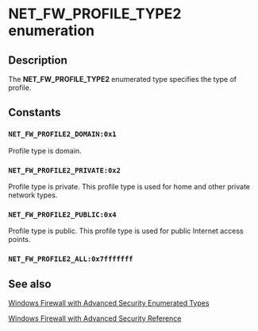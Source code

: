 # NET_FW_PROFILE_TYPE2 enumeration

## Description

The
**NET_FW_PROFILE_TYPE2** enumerated type specifies the type of profile.

## Constants

### `NET_FW_PROFILE2_DOMAIN:0x1`

Profile type is domain.

### `NET_FW_PROFILE2_PRIVATE:0x2`

Profile type is private. This profile type is used for home and other private network types.

### `NET_FW_PROFILE2_PUBLIC:0x4`

Profile type is public. This profile type is used for public Internet access points.

### `NET_FW_PROFILE2_ALL:0x7fffffff`

## See also

[Windows Firewall with Advanced Security Enumerated Types](https://learn.microsoft.com/previous-versions/windows/desktop/ics/windows-firewall-with-advanced-security-enumerated-types)

[Windows Firewall with Advanced Security Reference](https://learn.microsoft.com/previous-versions/windows/desktop/ics/windows-firewall-with-advanced-security-reference)